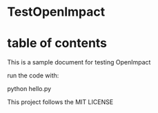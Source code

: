 # TestOpenlmpact

# table of contents

This is a sample document for testing OpenImpact

run the code with:

python hello.py

This project follows the MIT LICENSE
